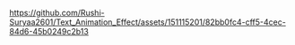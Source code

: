 

https://github.com/Rushi-Suryaa2601/Text_Animation_Effect/assets/151115201/82bb0fc4-cff5-4cec-84d6-45b0249c2b13

